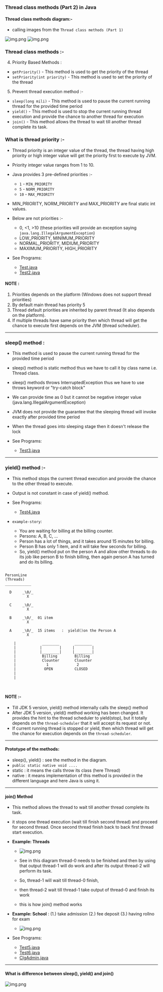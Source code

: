 ### Thread class methods (Part 2) in Java

#### Thread class methods diagram:-
- calling images from the `Thread class methods (Part 1)`

![img.png](_4_ThreadClassMethods_1/images/Thread_class_methods_1.png)
![img.png](_4_ThreadClassMethods_1/images/Thread_class_methods_2.png)


### Thread class methods :-
4. Priority Based Methods :
- `getPriority()` - This method is used to get the priority of the thread
- `setPriority(int priority)` - This method is used to set the priority of the thread


5. Prevent thread execution method :-
- `sleep(long mili)` - This method is used to pause the current running thread for the provided time period
- `yield()` - This method is used to stop the current running thread execution and provide the chance to another thread for execution
- `join()` - This method allows the thread to wait till another thread complete its task.

### What is thread priority :-

- Thread priority is an integer value of the thread, the thread having high priority or high integer value will get the priority first to execute by JVM.
- Priority integer value ranges from 1 to 10.


- Java provides 3 pre-defined priorities :-
  - `1` - `MIN_PRIORITY`
  - `5` - `NORM_PRIORITY`
  - `10` - `MAX_PRIORITY`
- MIN_PRIORITY, NORM_PRIORITY and MAX_PRIORITY are final static int values.


- Below are not priorities :-
  - 0, <1, >10 (these priorities will provide an exception saying `java.lang.IllegalArgumentException`)
  - LOW_PRIORITY, MINIMUM_PRIORITY
  - NORMAL_PRIORITY, MIDIUM_PRIORITY
  - MAXIMUM_PRIORITY, HIGH_PRIORITY


- See Programs:
  - [Test.java](_5_ThreadClassMethods_2%2FMultithrreadingDemo4%2FTest.java)
  - [Test2.java](_5_ThreadClassMethods_2%2FMultithrreadingDemo4%2FTest2.java)


#### NOTE :
1. Priorities depends on the platform (Windows does not support thread priorities)
2. By default main thread has priority 5
3. Thread default priorities are inherited by parent thread (It also depends on the platform).
4. If multiple threads have same priority then which thread will get the chance to execute first depends on the JVM (thread scheduler).
   
---

### sleep() method :
- This method is used to pause the current running thread for the provided time period
- sleep() method is static method thus we have to call it by class name i.e. Thread class.
- sleep() methods throws InterruptedException thus we have to use throws keyword or "try-catch block"
- We can provide time as 0 but it cannot be negative integer value (java.lang.IllegalArgumentException)
- JVM does not provide the guarantee that the sleeping thread will invoke exactly after provided time period
- When the thread goes into sleeping stage then it doesn't release the lock


- See Programs:
  - [Test3.java](_5_ThreadClassMethods_2%2FMultithrreadingDemo4%2FTest3.java)
   
--- 

### yield() method :-
- This method stops the current thread execution and provide the chance to the other thread to execute.
- Output is not constant in case of yield() method.


- See Programs:
  - [Test4.java](_5_ThreadClassMethods_2%2FMultithrreadingDemo4%2FTest4.java) 

 
- `example-story`: 
  - You are waiting for billing at the billing counter. 
  - Persons: A, B, C, ...
  - Person has a lot of things, and it takes around 15 minutes for billing.
  - Person B has only 1 item, and it will take few seconds for billing.
  - So, yield() method put on the person A and allow other threads to do its job like person B to finish billing, then again person A has turned and do its billing. 
  
```

PersonLine
(Threads)
____________

  D     _\0/_
          X

  C     _\0/_
          X

  B     _\0/_  01 item
          X

  A     _\0/_  15 items   :  yield()on the Person A
          X

    |            ________       ________
    |           |        |     |        |
    |           |________|     |________|
    |            Billing        Billing 
    |            Clounter       Clounter
    |              1             2
    |             OPEN          CLOSED
    |
    |
    
      
```

#### NOTE :-
- Till JDK 5 version, yield() method internally calls the sleep() method
- After JDK 5 version, yield() method working has been changed. It provides the hint to the thread scheduler to yield(stop), but it totally depends on the `thread-scheduler` that it will accept its request or not.
- If current running thread is stopped or yield, then which thread will get the chance for execution depends on the `thread-scheduler`.
   

--- 

#### Prototype of the methods:
- sleep(), yield() : see the method in the diagram.
- `public static native void ....`
- static : it means the calls throw its class (here Thread)
- native : it means implementation of this method is provided in the different language and here Java is using it. 


---


#### join() Method

- This method allows the thread to wait till another thread complete its task.
- it stops one thread execution (wait till finish second thread) and proceed for second thread. Once second thread finish back to back first thread start execution.


- **Example: Threads** 
  - ![img.png](_5_ThreadClassMethods_2/images/joinThreads.png)
  
  - See in this diagram thread-0 needs to be finished and then by using that output thread-1 will do work and after its output thread-2 will perform its task.
  - So, thread-1 will wait till thread-0 finish,
  - then thread-2 wait till thread-1 take output of thread-0 and finish its work
  - this is how join() method works


- **Example: School** : (1.) take admission (2.) fee deposit  (3.) having rollno for exam 
  - ![img.png](_5_ThreadClassMethods_2/images/school.png)


- See Programs:
  - [Test5.java](_5_ThreadClassMethods_2%2FMultithrreadingDemo4%2FTest5.java)
  - [Test6.java](_5_ThreadClassMethods_2%2FMultithrreadingDemo4%2FTest6.java)
  - [ClgAdmin.java](_5_ThreadClassMethods_2%2FMultithrreadingDemo4%2FClgAdmin.java)

---


#### What is difference between sleep(), yield() and join()

![img.png](_5_ThreadClassMethods_2/images/differences.png)
